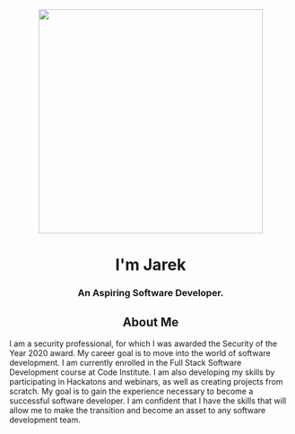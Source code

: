 <div id="header" align="center">
  <img src="https://i.ibb.co/qdRKKGK/image-asset-fotor-bg-remover-20230721185343.png" width="400"/>
</div>
<h1 align='center'>
 I'm Jarek
</h1>
<h3 align='center'>
  An Aspiring Software Developer.
</h3>





<h2 align='center'>
  About Me
</h2>

<p align='left'>I am a security professional, for which I was awarded the Security of the Year 2020 award. My career goal is to move into the world of software development. I am currently enrolled in the Full Stack Software Development course at Code Institute. I am also developing my skills by participating in Hackatons and webinars, as well as creating projects from scratch. My goal is to gain the experience necessary to become a successful software developer. I am confident that I have the skills that will allow me to make the transition and become an asset to any software development team.
</p>

